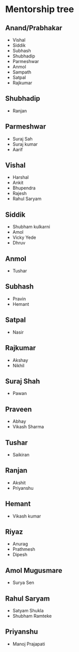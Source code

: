 # Mentorship tree

## Anand/Prabhakar
- Vishal
- Siddik
- Subhash
- Shubhadip
- Parmeshwar
- Anmol
- Sampath
- Satpal
- Rajkumar

## Shubhadip
- Ranjan

## Parmeshwar
- Suraj Sah
- Suraj kumar
- Aarif

## Vishal
- Harshal
- Ankit
- Bhupendra
- Rajesh
- Rahul Saryam

## Siddik
- Shubham kulkarni
- Amol
- Vicky Yede
- Dhruv

## Anmol
- Tushar

## Subhash
- Pravin
- Hemant

## Satpal
- Nasir

## Rajkumar
- Akshay 
- Nikhil

## Suraj Shah
- Pawan

## Praveen
- Abhay
- Vikash Sharma

## Tushar
- Saikiran

## Ranjan
- Akshit
- Priyanshu

## Hemant
- Vikash kumar

## Riyaz
- Anurag
- Prathmesh
- Dipesh 

## Amol Mugusmare
- Surya Sen 

## Rahul Saryam
- Satyam Shukla
- Shubham Ramteke

## Priyanshu
- Manoj Prajapati

